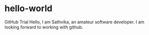 # hello-world
GitHub Trial
Hello, I am Sathvika, an amateur software developer. I am looking forward to working with github.
